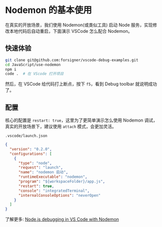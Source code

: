 # Nodemon 的基本使用

在真实的开放场景，我们使用 Nodemon(或类似工具) 启动 Node 服务，实现修改本地代码后自动重启，下面演示 VSCode 怎么配合 Nodemon。


## 快速体验

``` bash
git clone git@github.com:forsigner/vscode-debug-examples.git
cd JavaScript/use-nodemon
npm i
code .  # 在 VScode 打开项目
```

然后，在 VSCode 给代码打上断点，按下 `f5`，看到 Debug toolbar 就说明成功了。

## 配置

核心的配置是 `restart: true`，这里为了更简单演示怎么使用 Nodemon 调试，真实的开放场景下，建议使用 `attach` 模式，会更加灵活。

`.vscode/launch.json`

```json
{
  "version": "0.2.0",
  "configurations": [
    {
      "type": "node",
      "request": "launch",
      "name": "nodemon 启动",
      "runtimeExecutable": "nodemon",
      "program": "${workspaceFolder}/app.js",
      "restart": true,
      "console": "integratedTerminal",
      "internalConsoleOptions": "neverOpen"
    }
  ]
}
```

了解更多: [Node.js debugging in VS Code with Nodemon](https://github.com/Microsoft/vscode-recipes/tree/master/nodemon)
